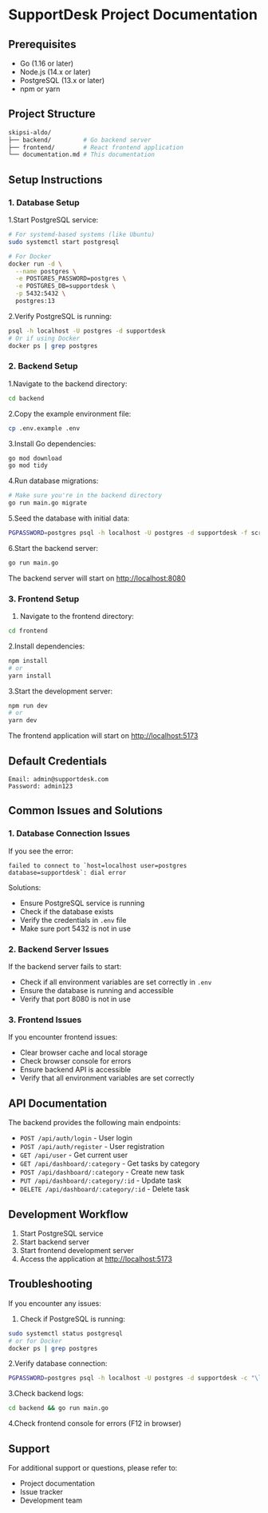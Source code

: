 # SupportDesk Project Documentation

## Prerequisites

- Go (1.16 or later)
- Node.js (14.x or later)
- PostgreSQL (13.x or later)
- npm or yarn

## Project Structure

```bash
skipsi-aldo/
├── backend/         # Go backend server
├── frontend/        # React frontend application
└── documentation.md # This documentation
```

## Setup Instructions

### 1. Database Setup

1.Start PostgreSQL service:

```bash
# For systemd-based systems (like Ubuntu)
sudo systemctl start postgresql

# For Docker
docker run -d \
  --name postgres \
  -e POSTGRES_PASSWORD=postgres \
  -e POSTGRES_DB=supportdesk \
  -p 5432:5432 \
  postgres:13
```

2.Verify PostgreSQL is running:

```bash
psql -h localhost -U postgres -d supportdesk
# Or if using Docker
docker ps | grep postgres
```

### 2. Backend Setup

1.Navigate to the backend directory:

```bash
cd backend
```

2.Copy the example environment file:

```bash
cp .env.example .env
```

3.Install Go dependencies:

```bash
go mod download
go mod tidy
```

4.Run database migrations:

```bash
# Make sure you're in the backend directory
go run main.go migrate
```

5.Seed the database with initial data:

```bash
PGPASSWORD=postgres psql -h localhost -U postgres -d supportdesk -f scripts/seed_data.sql
```

6.Start the backend server:

```bash
go run main.go
```

The backend server will start on <http://localhost:8080>

### 3. Frontend Setup

1. Navigate to the frontend directory:

```bash
cd frontend
```

2.Install dependencies:

```bash
npm install
# or
yarn install
```

3.Start the development server:

```bash
npm run dev
# or
yarn dev
```

The frontend application will start on <http://localhost:5173>

## Default Credentials

```text
Email: admin@supportdesk.com
Password: admin123
```

## Common Issues and Solutions

### 1. Database Connection Issues

If you see the error:

```text
failed to connect to `host=localhost user=postgres database=supportdesk`: dial error
```

Solutions:

- Ensure PostgreSQL service is running
- Check if the database exists
- Verify the credentials in `.env` file
- Make sure port 5432 is not in use

### 2. Backend Server Issues

If the backend server fails to start:

- Check if all environment variables are set correctly in `.env`
- Ensure the database is running and accessible
- Verify that port 8080 is not in use

### 3. Frontend Issues

If you encounter frontend issues:

- Clear browser cache and local storage
- Check browser console for errors
- Ensure backend API is accessible
- Verify that all environment variables are set correctly

## API Documentation

The backend provides the following main endpoints:

- `POST /api/auth/login` - User login
- `POST /api/auth/register` - User registration
- `GET /api/user` - Get current user
- `GET /api/dashboard/:category` - Get tasks by category
- `POST /api/dashboard/:category` - Create new task
- `PUT /api/dashboard/:category/:id` - Update task
- `DELETE /api/dashboard/:category/:id` - Delete task

## Development Workflow

1. Start PostgreSQL service
2. Start backend server
3. Start frontend development server
4. Access the application at <http://localhost:5173>

## Troubleshooting

If you encounter any issues:

1. Check if PostgreSQL is running:

```bash
sudo systemctl status postgresql
# or for Docker
docker ps | grep postgres
```

2.Verify database connection:

```bash
PGPASSWORD=postgres psql -h localhost -U postgres -d supportdesk -c "\l"
```

3.Check backend logs:

```bash
cd backend && go run main.go
```

4.Check frontend console for errors (F12 in browser)

## Support

For additional support or questions, please refer to:

- Project documentation
- Issue tracker
- Development team
